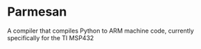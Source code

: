 # Parmesan
A compiler that compiles Python to ARM machine code, currently specifically for the TI MSP432
